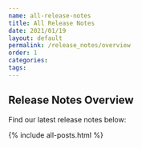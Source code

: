 ```yaml
---
name: all-release-notes
title: All Release Notes 
date: 2021/01/19
layout: default
permalink: /release_notes/overview
order: 1
categories: 
tags: 
---
```


## Release Notes Overview
Find our latest release notes below:

{% include all-posts.html %}